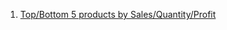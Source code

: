 1. [Top/Bottom 5 products by Sales/Quantity/Profit](https://app.powerbi.com/groups/me/reports/2bc4ce36-687b-49b4-a3ef-62a8c8793ea3/04d2fba60400b1f2214c?experience=power-bi)
